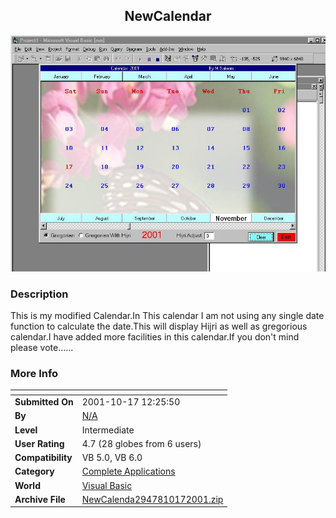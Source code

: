﻿<div align="center">

## NewCalendar

<img src="PIC2001101754239864.jpg">
</div>

### Description

This is my modified Calendar.In This calendar I am not using any single date function to calculate the date.This will display Hijri as well as gregorious calendar.I have added more facilities in this calendar.If you don't mind please vote......
 
### More Info
 


<span>             |<span>
---                |---
**Submitted On**   |2001-10-17 12:25:50
**By**             |[N/A](https://github.com/Planet-Source-Code/PSCIndex/blob/master/ByAuthor/empty.md)
**Level**          |Intermediate
**User Rating**    |4.7 (28 globes from 6 users)
**Compatibility**  |VB 5\.0, VB 6\.0
**Category**       |[Complete Applications](https://github.com/Planet-Source-Code/PSCIndex/blob/master/ByCategory/complete-applications__1-27.md)
**World**          |[Visual Basic](https://github.com/Planet-Source-Code/PSCIndex/blob/master/ByWorld/visual-basic.md)
**Archive File**   |[NewCalenda2947810172001\.zip](https://github.com/Planet-Source-Code/newcalendar__1-28173/archive/master.zip)








